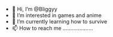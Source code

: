 - 👋 Hi, I’m @Bliggyy
- 👀 I’m interested in games and anime
- 🌱 I’m currently learning how to survive
- 📫 How to reach me ....................

<!---
Bliggyy/Bliggyy is a ✨ special ✨ repository because its `README.md` (this file) appears on your GitHub profile.
You can click the Preview link to take a look at your changes.
--->

